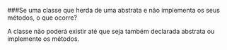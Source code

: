 ###Se uma classe que herda de uma abstrata e não implementa os seus métodos, o que ocorre?

A classe não poderá existir até que seja também declarada abstrata ou implemente os métodos.
